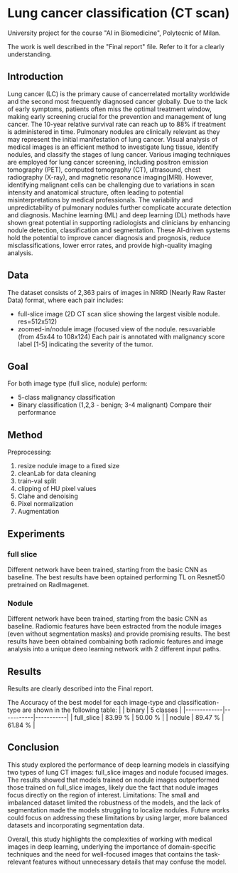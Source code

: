 # Lung cancer classification (CT scan)

University project for the course "AI in Biomedicine", Polytecnic of Milan.

The work is well described in the "Final report" file. Refer to it for a clearly understanding.

## Introduction
Lung cancer (LC) is the primary cause of cancerrelated mortality worldwide and the second most frequently diagnosed cancer globally. Due to the lack of early symptoms, patients often miss the optimal treatment window, making early screening crucial for the prevention and management of lung cancer. The 10-year relative survival rate can reach up to 88% if treatment is administered in time. Pulmonary nodules are clinically relevant as they may represent the initial manifestation of lung cancer.
Visual analysis of medical images is an efficient method to investigate lung tissue, identify nodules, and classify the stages of lung
cancer. Various imaging techniques are employed for lung cancer screening, including positron emission tomography (PET), computed tomography (CT), ultrasound, chest radiography (X-ray), and magnetic resonance imaging(MRI). 
However, identifying malignant cells can be challenging due to variations in scan intensity and anatomical structure, often leading to
potential misinterpretations by medical professionals. The variability and unpredictability of pulmonary nodules further complicate accurate detection and diagnosis.
Machine learning (ML) and deep learning (DL) methods have shown great potential in supporting radiologists and clinicians by enhancing
nodule detection, classification and segmentation. These AI-driven systems hold the potential to improve cancer diagnosis and prognosis, reduce misclassifications, lower error rates, and provide high-quality imaging analysis.

## Data
The dataset consists of 2,363 pairs of images in NRRD (Nearly Raw Raster Data) format, where each pair includes:
- full-slice image (2D CT scan slice showing the largest visible nodule. res=512x512)
- zoomed-in/nodule image (focused view of the nodule. res=variable (from 45x44 to 108x124)
Each pair is annotated with malignancy score label [1-5] indicating the severity of the tumor.

## Goal
For both image type (full slice, nodule) perform:
- 5-class malignancy classification
- Binary classification (1,2,3 - benign; 3-4 malignant)
Compare their performance

## Method
Preprocessing:
1) resize nodule image to a fixed size
2) cleanLab for data cleaning
3) train-val split
4) clipping of HU pixel values
5) Clahe and denoising
6) Pixel normalization
7) Augmentation

## Experiments
### full slice
Different network have been trained, starting from the basic CNN as baseline. The best results have been optained performing TL on Resnet50 pretrained on RadImagenet.

### Nodule 
Different network have been trained, starting from the basic CNN as baseline. Radiomic features have been estracted from the nodule images (even without segmentation masks) and provide promising results. The best results have been obtained combaining both radiomic features and image analysis into a unique deeo learning network with 2 different input paths.

## Results
Results are clearly described into the Final report.

The Accuracy of the best model for each image-type and classification-type are shown in the following table:
|             | binary    | 5 classes |
|-------------|-----------|-----------|
| full_slice  | 83.99 %   | 50.00 %   |
| nodule      | 89.47 %   | 61.84 %   |


## Conclusion
This study explored the performance of deep learning models in classifying two types of lung CT images: full_slice images and nodule focused images. The results showed that models trained on nodule images outperformed those trained on full_slice images, likely due the fact that nodule images focus directly on the region of interest. 
Limitations: The small and imbalanced dataset limited the robustness of the models, and the lack of segmentation made the models
struggling to localize nodules. Future works could focus on addressing these limitations by using larger, more balanced datasets and incorporating segmentation data. 

Overall, this study highlights the complexities of working with medical images in deep learning, underlying the importance of domain-specific techniques and the need for well-focused images that contains the task-relevant features without unnecessary details that may confuse the model.


